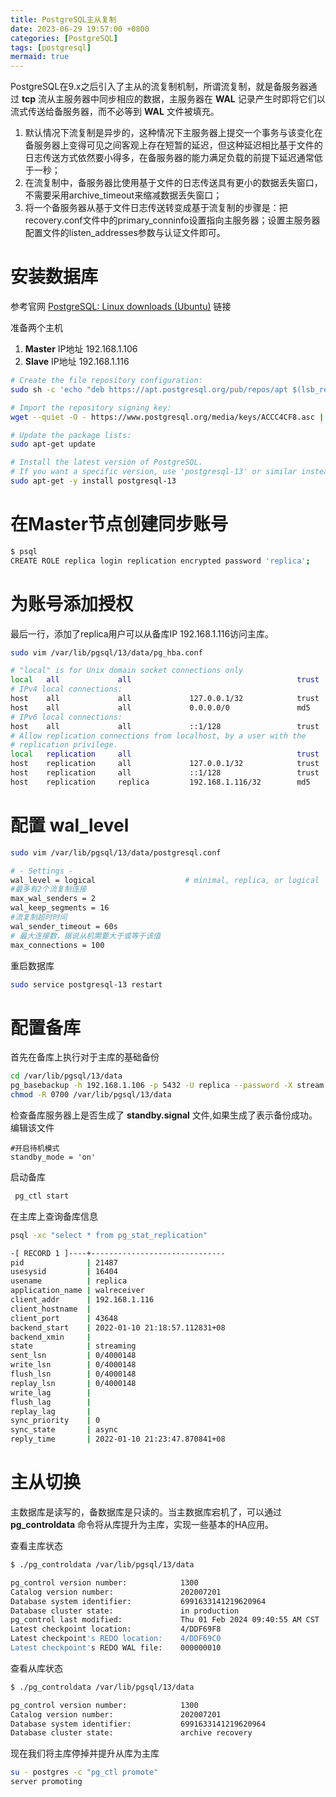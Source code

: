 ```yaml
---
title: PostgreSQL主从复制
date: 2023-06-29 19:57:00 +0800
categories: [PostgreSQL]
tags: [postgresql]
mermaid: true
---
```


PostgreSQL在9.x之后引入了主从的流复制机制，所谓流复制，就是备服务器通过 **tcp** 流从主服务器中同步相应的数据，主服务器在 **WAL** 记录产生时即将它们以流式传送给备服务器，而不必等到 **WAL** 文件被填充。

1. 默认情况下流复制是异步的，这种情况下主服务器上提交一个事务与该变化在备服务器上变得可见之间客观上存在短暂的延迟，但这种延迟相比基于文件的日志传送方式依然要小得多，在备服务器的能力满足负载的前提下延迟通常低于一秒；
2. 在流复制中，备服务器比使用基于文件的日志传送具有更小的数据丢失窗口，不需要采用archive_timeout来缩减数据丢失窗口；
3. 将一个备服务器从基于文件日志传送转变成基于流复制的步骤是：把recovery.conf文件中的primary_conninfo设置指向主服务器；设置主服务器配置文件的listen_addresses参数与认证文件即可。

# 安装数据库

参考官网 [PostgreSQL: Linux downloads (Ubuntu)](https://www.postgresql.org/download/linux/ubuntu/) 链接

准备两个主机

1. **Master**   IP地址  192.168.1.106
2. **Slave**       IP地址  192.168.1.116

```bash
# Create the file repository configuration:
sudo sh -c 'echo "deb https://apt.postgresql.org/pub/repos/apt $(lsb_release -cs)-pgdg main" > /etc/apt/sources.list.d/pgdg.list'

# Import the repository signing key:
wget --quiet -O - https://www.postgresql.org/media/keys/ACCC4CF8.asc | sudo apt-key add -

# Update the package lists:
sudo apt-get update

# Install the latest version of PostgreSQL.
# If you want a specific version, use 'postgresql-13' or similar instead of 'postgresql':
sudo apt-get -y install postgresql-13
```



# 在Master节点创建同步账号

```bash
$ psql 
CREATE ROLE replica login replication encrypted password 'replica';
```



# 为账号添加授权

最后一行，添加了replica用户可以从备库IP 192.168.1.116访问主库。

```bash
sudo vim /var/lib/pgsql/13/data/pg_hba.conf

# "local" is for Unix domain socket connections only
local   all             all                                     trust
# IPv4 local connections:
host    all             all             127.0.0.1/32            trust
host    all             all             0.0.0.0/0               md5
# IPv6 local connections:
host    all             all             ::1/128                 trust
# Allow replication connections from localhost, by a user with the
# replication privilege.
local   replication     all                                     trust
host    replication     all             127.0.0.1/32            trust
host    replication     all             ::1/128                 trust
host    replication     replica         192.168.1.116/32        md5
```



# 配置 wal_level

```bash
sudo vim /var/lib/pgsql/13/data/postgresql.conf

# - Settings -
wal_level = logical                    # minimal, replica, or logical
#最多有2个流复制连接
max_wal_senders = 2   
wal_keep_segments = 16  
#流复制超时时间
wal_sender_timeout = 60s
# 最大连接数，据说从机需要大于或等于该值
max_connections = 100 
```

重启数据库

```bash
sudo service postgresql-13 restart
```



# 配置备库

首先在备库上执行对于主库的基础备份

```bash
cd /var/lib/pgsql/13/data
pg_basebackup -h 192.168.1.106 -p 5432 -U replica --password -X stream -Fp --progress -D $PGDATA -R
chmod -R 0700 /var/lib/pgsql/13/data
```

检查备库服务器上是否生成了 **standby.signal** 文件,如果生成了表示备份成功。编辑该文件

```
#开启待机模式
standby_mode = 'on'
```



启动备库

```bash
 pg_ctl start
```

在主库上查询备库信息

```bash
psql -xc "select * from pg_stat_replication"

-[ RECORD 1 ]----+------------------------------
pid              | 21487
usesysid         | 16404
usename          | replica
application_name | walreceiver
client_addr      | 192.168.1.116
client_hostname  | 
client_port      | 43648
backend_start    | 2022-01-10 21:18:57.112831+08
backend_xmin     | 
state            | streaming
sent_lsn         | 0/4000148
write_lsn        | 0/4000148
flush_lsn        | 0/4000148
replay_lsn       | 0/4000148
write_lag        | 
flush_lag        | 
replay_lag       | 
sync_priority    | 0
sync_state       | async
reply_time       | 2022-01-10 21:23:47.870841+08
```



# 主从切换

主数据库是读写的，备数据库是只读的。当主数据库宕机了，可以通过 **pg_controldata** 命令将从库提升为主库，实现一些基本的HA应用。

查看主库状态

```bash
$ ./pg_controldata /var/lib/pgsql/13/data

pg_control version number:            1300
Catalog version number:               202007201
Database system identifier:           6991633141219620964
Database cluster state:               in production
pg_control last modified:             Thu 01 Feb 2024 09:40:55 AM CST
Latest checkpoint location:           4/DDF69F8
Latest checkpoint's REDO location:    4/DDF69C0
Latest checkpoint's REDO WAL file:    000000010
```

查看从库状态

```bash
$ ./pg_controldata /var/lib/pgsql/13/data

pg_control version number:            1300
Catalog version number:               202007201
Database system identifier:           6991633141219620964
Database cluster state:               archive recovery
```



现在我们将主库停掉并提升从库为主库

```bash
su - postgres -c "pg_ctl promote"
server promoting
```



